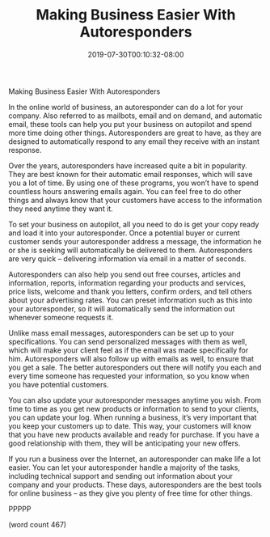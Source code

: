 ﻿---
title: "Making Business Easier With Autoresponders"
date: 2019-07-30T00:10:32-08:00
description: "Auto Responders Tips for Web Success"
featured_image: "/images/Auto Responders.jpg"
tags: ["Auto Responders"]
---

Making Business Easier With Autoresponders

In the online world of business, an autoresponder can do a lot for your company.  Also referred to as mailbots, email and on demand, and automatic email, these tools can help you put your business on autopilot and spend more time doing other things.  Autoresponders are great to have, as they are designed to automatically respond to any email they receive with an instant response.

Over the years, autoresponders have increased quite a bit in popularity.  They are best known for their automatic email responses, which will save you a lot of time.  By using one of these programs, you won’t have to spend countless hours answering emails again.  You can feel free to do other things and always know that your customers have access to the information they need anytime they want it.

To set your business on autopilot, all you need to do is get your copy ready and load it into your autoresponder.  Once a potential buyer or current customer sends your autoresponder address a message, the information he or she is seeking will automatically be delivered to them.  Autoresponders are very quick – delivering information via email in a matter of seconds.

Autoresponders can also help you send out free courses, articles and information, reports, information regarding your products and services, price lists, welcome and thank you letters, confirm orders, and tell others about your advertising rates.  You can preset information such as this into your autoresponder, so it will automatically send the information out whenever someone requests it.

Unlike mass email messages, autoresponders can be set up to your specifications.  You can send personalized messages with them as well, which will make your client feel as if the email was made specifically for him.  Autoresponders will also follow up with emails as well, to ensure that you get a sale.  The better autoresponders out there will notify you each and every time someone has requested your information, so you know when you have potential customers.

You can also update your autoresponder messages anytime you wish.  From time to time as you get new products or information to send to your clients, you can update your log.  When running a business, it’s very important that you keep your customers up to date.  This way, your customers will know that you have new products available and ready for purchase.  If you have a good relationship with them, they will be anticipating your new offers.

If you run a business over the Internet, an autoresponder can make life a lot easier.  You can let your autoresponder handle a majority of the tasks, including technical support and sending out information about your company and your products.  These days, autoresponders are the best tools for online business – as they give you plenty of free time for other things.

PPPPP

(word count 467)
